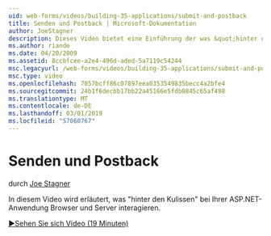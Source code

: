 ```yaml
---
uid: web-forms/videos/building-35-applications/submit-and-postback
title: Senden und Postback | Microsoft-Dokumentation
author: JoeStagner
description: Dieses Video bietet eine Einführung der was &quot;hinter den Kulissen&quot; bei Ihrer ASP.NET-Anwendung Browser und Server interagieren.
ms.author: riande
ms.date: 04/20/2009
ms.assetid: 8ccbfcee-a2e4-496d-aded-5a7119c54244
msc.legacyurl: /web-forms/videos/building-35-applications/submit-and-postback
msc.type: video
ms.openlocfilehash: 7057bcff86c07897eea0353549835becc4a2bfe4
ms.sourcegitcommit: 24b1f6decbb17bb22a45166e5fdb0845c65af498
ms.translationtype: MT
ms.contentlocale: de-DE
ms.lasthandoff: 03/01/2019
ms.locfileid: "57060767"
---
```

<a name="submit-and-postback"></a>Senden und Postback
====================
durch [Joe Stagner](https://github.com/JoeStagner)

In diesem Video wird erläutert, was &quot;hinter den Kulissen&quot; bei Ihrer ASP.NET-Anwendung Browser und Server interagieren.

[&#9654;Sehen Sie sich Video (19 Minuten)](https://channel9.msdn.com/Blogs/ASP-NET-Site-Videos/submit-and-postback)
